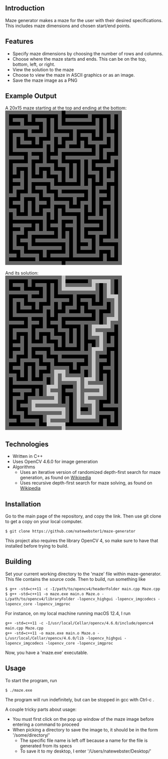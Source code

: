 ## Introduction
Maze generator makes a maze for the user with their desired specifications.
This includes maze dimensions and chosen start/end points.

## Features
* Specify maze dimensions by choosing the number of rows and columns.
* Choose where the maze starts and ends. This can be on the top, bottom,
left, or right.
* View the solution to the maze
* Choose to view the maze in ASCII graphics or as an image.
* Save the maze image as a PNG

## Example Output
A 20x15 maze starting at the top and ending at the bottom:  
![20x15 maze](./maze/images/maze_20x15_TB.png)

And its solution:  
![2015 maze solution](./maze/images/maze_20x15_TB_soltn.png)

## Technologies
* Written in C++
* Uses OpenCV 4.6.0 for image generation
* Algorithms
    * Uses an iterative version of randomized depth-first search for maze generation,
    as found on [Wikipedia](https://en.wikipedia.org/wiki/Maze_generation_algorithm#Iterative_implementation)
    * Uses recursive depth-first search for maze solving,
    as found on [Wikipedia](https://en.wikipedia.org/wiki/Maze-solving_algorithm#Recursive_algorithm)

## Installation
Go to the main page of the repository, and copy the link. Then use
git clone to get a copy on your local computer.
```
$ git clone https://github.com/natewebster1/maze-generator
```
This project also requires the library OpenCV 4, so make sure to have that installed
before trying to build.

## Building
Set your current working directory to the 'maze' file within maze-generator. This 
file contains the source code. Then to build, run something like

```
$ g++ -std=c++11 -c -I/path/to/opencv4/headerFolder main.cpp Maze.cpp
$ g++ -std=c++11 -o maze.exe main.o Maze.o -L/path/to/opencv4/libraryFolder -lopencv_highgui -lopencv_imgcodecs -lopencv_core -lopencv_imgproc
```

For instance, on my local machine running macOS 12.4, I run
```
g++ -std=c++11 -c -I/usr/local/Cellar/opencv/4.6.0/include/opencv4 main.cpp Maze.cpp
g++ -std=c++11 -o maze.exe main.o Maze.o -L/usr/local/Cellar/opencv/4.6.0/lib -lopencv_highgui -lopencv_imgcodecs -lopencv_core -lopencv_imgproc
```

Now, you have a 'maze.exe' executable.


## Usage
To start the program, run
```
$ ./maze.exe
```

The program will run indefinitely, but can be stopped in gcc with Ctrl-c .

A couple tricky parts about usage:
* You must first click on the pop up window of the maze image before entering a command to proceed
* When picking a directory to save the image to, it should be in the form '/some/directory/'
    * The specific file name is left off because a name for the file is generated from its specs
    * To save it to my desktop, I enter '/Users/natewebster/Desktop/'